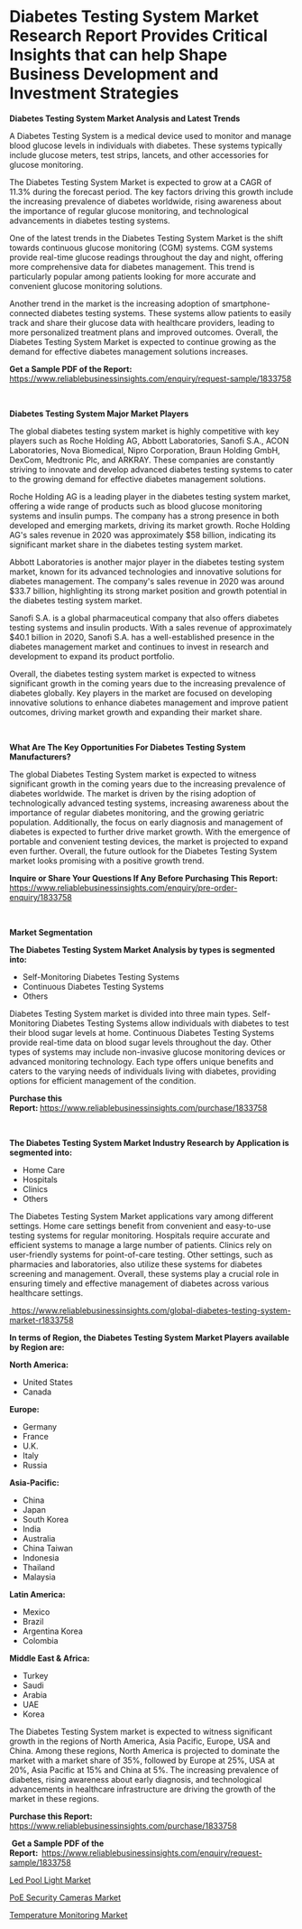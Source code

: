 <p><h1>Diabetes Testing System Market Research Report Provides Critical Insights that can help Shape Business Development and Investment Strategies</h1></p><p><strong>Diabetes Testing System Market Analysis and Latest Trends</strong></p>
<p><p>A Diabetes Testing System is a medical device used to monitor and manage blood glucose levels in individuals with diabetes. These systems typically include glucose meters, test strips, lancets, and other accessories for glucose monitoring.</p><p>The Diabetes Testing System Market is expected to grow at a CAGR of 11.3% during the forecast period. The key factors driving this growth include the increasing prevalence of diabetes worldwide, rising awareness about the importance of regular glucose monitoring, and technological advancements in diabetes testing systems.</p><p>One of the latest trends in the Diabetes Testing System Market is the shift towards continuous glucose monitoring (CGM) systems. CGM systems provide real-time glucose readings throughout the day and night, offering more comprehensive data for diabetes management. This trend is particularly popular among patients looking for more accurate and convenient glucose monitoring solutions.</p><p>Another trend in the market is the increasing adoption of smartphone-connected diabetes testing systems. These systems allow patients to easily track and share their glucose data with healthcare providers, leading to more personalized treatment plans and improved outcomes. Overall, the Diabetes Testing System Market is expected to continue growing as the demand for effective diabetes management solutions increases.</p></p>
<p><strong>Get a Sample PDF of the Report:&nbsp;</strong> <a href="https://www.reliablebusinessinsights.com/enquiry/request-sample/1833758">https://www.reliablebusinessinsights.com/enquiry/request-sample/1833758</a></p>
<p>&nbsp;</p>
<p><strong>Diabetes Testing System Major Market Players</strong></p>
<p><p>The global diabetes testing system market is highly competitive with key players such as Roche Holding AG, Abbott Laboratories, Sanofi S.A., ACON Laboratories, Nova Biomedical, Nipro Corporation, Braun Holding GmbH, DexCom, Medtronic Plc, and ARKRAY. These companies are constantly striving to innovate and develop advanced diabetes testing systems to cater to the growing demand for effective diabetes management solutions.</p><p>Roche Holding AG is a leading player in the diabetes testing system market, offering a wide range of products such as blood glucose monitoring systems and insulin pumps. The company has a strong presence in both developed and emerging markets, driving its market growth. Roche Holding AG's sales revenue in 2020 was approximately $58 billion, indicating its significant market share in the diabetes testing system market.</p><p>Abbott Laboratories is another major player in the diabetes testing system market, known for its advanced technologies and innovative solutions for diabetes management. The company's sales revenue in 2020 was around $33.7 billion, highlighting its strong market position and growth potential in the diabetes testing system market.</p><p>Sanofi S.A. is a global pharmaceutical company that also offers diabetes testing systems and insulin products. With a sales revenue of approximately $40.1 billion in 2020, Sanofi S.A. has a well-established presence in the diabetes management market and continues to invest in research and development to expand its product portfolio.</p><p>Overall, the diabetes testing system market is expected to witness significant growth in the coming years due to the increasing prevalence of diabetes globally. Key players in the market are focused on developing innovative solutions to enhance diabetes management and improve patient outcomes, driving market growth and expanding their market share.</p></p>
<p>&nbsp;</p>
<p><strong>What Are The Key Opportunities For Diabetes Testing System Manufacturers?</strong></p>
<p><p>The global Diabetes Testing System market is expected to witness significant growth in the coming years due to the increasing prevalence of diabetes worldwide. The market is driven by the rising adoption of technologically advanced testing systems, increasing awareness about the importance of regular diabetes monitoring, and the growing geriatric population. Additionally, the focus on early diagnosis and management of diabetes is expected to further drive market growth. With the emergence of portable and convenient testing devices, the market is projected to expand even further. Overall, the future outlook for the Diabetes Testing System market looks promising with a positive growth trend.</p></p>
<p><strong>Inquire or Share Your Questions If Any Before Purchasing This Report:</strong> <a href="https://www.reliablebusinessinsights.com/enquiry/pre-order-enquiry/1833758">https://www.reliablebusinessinsights.com/enquiry/pre-order-enquiry/1833758</a></p>
<p>&nbsp;</p>
<p><strong>Market Segmentation</strong></p>
<p><strong>The Diabetes Testing System Market Analysis by types is segmented into:</strong></p>
<p><ul><li>Self-Monitoring Diabetes Testing Systems</li><li>Continuous Diabetes Testing Systems</li><li>Others</li></ul></p>
<p><p>Diabetes Testing System market is divided into three main types. Self-Monitoring Diabetes Testing Systems allow individuals with diabetes to test their blood sugar levels at home. Continuous Diabetes Testing Systems provide real-time data on blood sugar levels throughout the day. Other types of systems may include non-invasive glucose monitoring devices or advanced monitoring technology. Each type offers unique benefits and caters to the varying needs of individuals living with diabetes, providing options for efficient management of the condition.</p></p>
<p><strong>Purchase this Report:&nbsp;</strong><a href="https://www.reliablebusinessinsights.com/purchase/1833758">https://www.reliablebusinessinsights.com/purchase/1833758</a></p>
<p>&nbsp;</p>
<p><strong>The Diabetes Testing System Market Industry Research by Application is segmented into:</strong></p>
<p><ul><li>Home Care</li><li>Hospitals</li><li>Clinics</li><li>Others</li></ul></p>
<p><p>The Diabetes Testing System Market applications vary among different settings. Home care settings benefit from convenient and easy-to-use testing systems for regular monitoring. Hospitals require accurate and efficient systems to manage a large number of patients. Clinics rely on user-friendly systems for point-of-care testing. Other settings, such as pharmacies and laboratories, also utilize these systems for diabetes screening and management. Overall, these systems play a crucial role in ensuring timely and effective management of diabetes across various healthcare settings.</p></p>
<p><a href="https://www.reliablebusinessinsights.com/global-diabetes-testing-system-market-r1833758">&nbsp;https://www.reliablebusinessinsights.com/global-diabetes-testing-system-market-r1833758</a></p>
<p><strong>In terms of Region, the Diabetes Testing System Market Players available by Region are:</strong></p>
<p>
    <p> <strong> North America: </strong>
        <ul>
            <li>United States</li>
            <li>Canada</li>
        </ul>
        </p> 
    <p> <strong> Europe: </strong>
        <ul>
            <li>Germany</li>
            <li>France</li>
            <li>U.K.</li>
            <li>Italy</li>
            <li>Russia</li>
        </ul>
        </p> 
    <p> <strong> Asia-Pacific: </strong>
        <ul>
            <li>China</li>
            <li>Japan</li>
            <li>South Korea</li>
            <li>India</li>
            <li>Australia</li>
            <li>China Taiwan</li>
            <li>Indonesia</li>
            <li>Thailand</li>
            <li>Malaysia</li>
        </ul>
        </p> 
    <p> <strong> Latin America: </strong>
        <ul>
            <li>Mexico</li>
            <li>Brazil</li>
            <li>Argentina Korea</li>
            <li>Colombia</li>
        </ul>
        </p> 
    <p> <strong> Middle East & Africa: </strong>
        <ul>
            <li>Turkey</li>
            <li>Saudi</li>
            <li>Arabia</li>
            <li>UAE</li>
            <li>Korea</li>
        </ul>
    </p>
    </p>
<p><p>The Diabetes Testing System market is expected to witness significant growth in the regions of North America, Asia Pacific, Europe, USA and China. Among these regions, North America is projected to dominate the market with a market share of 35%, followed by Europe at 25%, USA at 20%, Asia Pacific at 15% and China at 5%. The increasing prevalence of diabetes, rising awareness about early diagnosis, and technological advancements in healthcare infrastructure are driving the growth of the market in these regions.</p></p>
<p><strong>Purchase this Report: </strong><a href="https://www.reliablebusinessinsights.com/purchase/1833758">https://www.reliablebusinessinsights.com/purchase/1833758</a></p>
<p>&nbsp;<strong>Get a Sample PDF of the Report:&nbsp;&nbsp;</strong><a href="https://www.reliablebusinessinsights.com/enquiry/request-sample/1833758">https://www.reliablebusinessinsights.com/enquiry/request-sample/1833758</a></p>
<p><strong></strong></p>
<p><p><a href="https://www.linkedin.com/pulse/led-pool-light-market-share-evolution-growth-trends-2024-2031-uhduf">Led Pool Light Market</a></p><p><a href="https://www.linkedin.com/pulse/poe-security-cameras-market-size-outlook-forecast-2024-2031-uaqaf">PoE Security Cameras Market</a></p><p><a href="https://www.linkedin.com/pulse/temperature-monitoring-market-competitive-analysis-trends-forecast-sxwef">Temperature Monitoring Market</a></p></p>